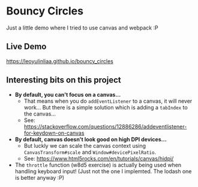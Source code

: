 # Bouncy Circles
Just a little demo where I tried to use canvas and webpack :P

## Live Demo
https://leoyulinliaa.github.io/bouncy_circles

## Interesting bits on this project
- **By default, you can't focus on a canvas...**
  - That means when you do `addEventListener` to a canvas, it will never work...
    But there is a simple solution which is adding a `tabIndex` to the canvas...
  - See: https://stackoverflow.com/questions/12886286/addeventlistener-for-keydown-on-canvas
- **By default, canvas doesn't look good on high DPI devices...**
  - But luckly we can scale the canvas context using `CanvasTransform#scale` and `Window#devicePixelRatio`.
  - See: https://www.html5rocks.com/en/tutorials/canvas/hidpi/
- The `throttle` function (w8d5 exercise) is actually being used when handling keyboard input! 
  (Just not the one I implemted. The lodash one is better anyway :P)
